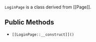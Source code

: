 `LoginPage` is a class derived from [[Page]].

## Public Methods

* `[[LoginPage::__construct]]()`

